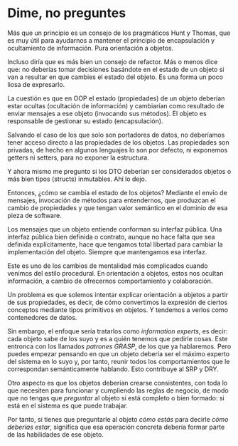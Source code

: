 # Dime, no preguntes

Más que un principio es un consejo de los pragmáticos Hunt y Thomas, que es muy útil para ayudarnos a mantener el principio de encapsulación y ocultamiento de información. Pura orientación a objetos.

Incluso diría que es más bien un consejo de refactor. Más o menos dice que: no deberías tomar decisiones basándote en el estado de un objeto si van a resultar en que cambies el estado del objeto. Es una forma un poco liosa de expresarlo.

La cuestión es que en OOP el estado (propiedades) de un objeto deberían estar ocultas (ocultación de información) y cambiarían como resultado de enviar mensajes a ese objeto (invocando sus métodos). El objeto es responsable de gestionar su estado (encapsulación).

Salvando el caso de los que solo son portadores de datos, no deberíamos tener acceso directo a las propiedades de los objetos. Las propiedades son privadas, de hecho en algunos lenguajes lo son por defecto, ni exponemos getters ni setters, para no exponer la estructura.

Y ahora mismo me pregunto si los DTO deberían ser considerados objetos o más bien tipos (structs) inmutables. Ahí lo dejo.

Entonces, ¿cómo se cambia el estado de los objetos? Mediante el envío de mensajes, invocación de métodos para entendernos, que produzcan el cambio de propiedades y que tengan valor semántico en el dominio de esa pieza de software.

Los mensajes que un objeto entiende conforman su interfaz pública. Una interfaz pública bien definida o contrato, aunque no hace falta que sea definida explícitamente, hace que tengamos total libertad para cambiar la implementación del objeto. Siempre que mantengamos esa interfaz.

Este es uno de los cambios de mentalidad más complicados cuando venimos del estilo procedural. En orientación a objetos, estos nos ocultan información, a cambio de ofrecernos comportamiento y colaboración.

Un problema es que solemos intentar explicar orientación a objetos a partir de sus propiedades, es decir, de cómo convertimos la expresión de ciertos conceptos mediante tipos primitivos en objetos. Y tendemos a verlos como contenedores de datos.

Sin embargo, el enfoque sería tratarlos como _information experts_, es decir: cada objeto sabe de los suyo y es a quién tenemos que pedirle cosas. Este entronca con los llamados _patrones GRASP_, de los que ya hablaremos. Pero puedes empezar pensando en que un objeto debería ser el máximo experto del sistema en lo suyo y, por tanto, reunir todos los comportamientos que le correspondan semánticamente hablando. Esto contribuye al SRP y DRY.

Otro aspecto es que los objetos deberían crearse consistentes, con toda lo que necesiten para funcionar y cumpliendo las reglas de negocio, de modo que no tengas que _preguntar_ al objeto si está completo o bien formado: si está en el sistema es que puede trabajar.

Por tanto, si tienes que preguntarle al objeto _cómo estás_ para decirle _cómo deberías estar_, significa que esa operación concreta debería formar parte de las habilidades de ese objeto.